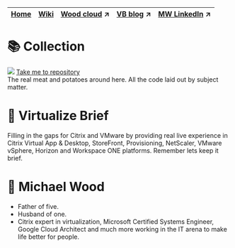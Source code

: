 |[Home](https://github.com/virtualizebrief)|[Wiki](https://github.com/virtualizebrief/home/wiki)|[Wood cloud](https://marketplace.woodcloud.one/) :arrow_upper_right:|[VB blog](https://virtualizebrief.woodcloud.one/) :arrow_upper_right:|[MW LinkedIn](https://www.linkedin.com/in/michaelcharleswood/) :arrow_upper_right:
|---|---|---|---|---|

# :books: Collection
![](https://img.shields.io/npm/dm/github-wiki-sidebar.svg) 
[Take me to repository](https://github.com/virtualizebrief/collection) <br>
The real meat and potatoes around here. All the code laid out by subject matter.

# :briefcase: Virtualize Brief
Filling in the gaps for Citrix and VMware by providing real live experience in Citrix Virtual App & Desktop, StoreFront, Provisioning, NetScaler, VMware vSphere, Horizon and Workspace ONE platforms. Remember lets keep it brief.

# :walking: Michael Wood
- Father of five.
- Husband of one.
- Citrix expert in virtualization, Microsoft Certified Systems Engineer, Google Cloud Architect and much more working in the IT arena to make life better for people.

[npm-image]: https://img.shields.io/npm/v/github-wiki-sidebar.svg
[npm-url]: https://npmjs.org/package/github-wiki-sidebar
[downloads-image]: https://img.shields.io/npm/dm/github-wiki-sidebar.svg
[downloads-url]: https://npmjs.org/package/github-wiki-sidebar

<!-- 

Icon for LinkedIn
![](https://i.stack.imgur.com/gVE0j.png) 

-->

